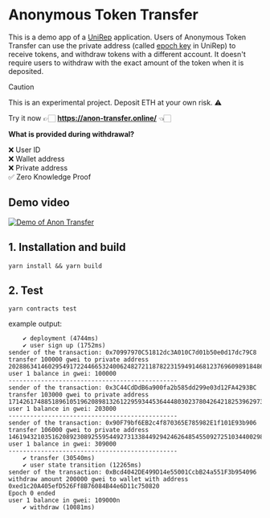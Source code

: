 # Anonymous Token Transfer

This is a demo app of a [UniRep](https://github.com/Unirep/Unirep) application. Users of Anonymous Token Transfer can use the private address (called [epoch key](https://developer.unirep.io/docs/protocol/epoch-key) in UniRep) to receive tokens, and withdraw tokens with a different account. It doesn't require users to withdraw with the exact amount of the token when it is deposited.

> [!CAUTION]
> This is an experimental project.
> Deposit ETH at your own risk. ⚠️

Try it now 👉🏻 **https://anon-transfer.online/** 👈🏻

**What is provided during withdrawal?**

❌ User ID<br/>
❌ Wallet address <br/>
❌ Private address<br/>
✅ Zero Knowledge Proof<br/>

## Demo video

[![Demo of Anon Transfer](https://img.youtube.com/vi/VzaWcboohhE/0.jpg)](https://www.youtube.com/watch?v=VzaWcboohhE)

## 1. Installation and build

```shell
yarn install && yarn build
```

## 2. Test

```shell
yarn contracts test
```

example output:

```
    ✔ deployment (4744ms)
    ✔ user sign up (1752ms)
sender of the transaction: 0x70997970C51812dc3A010C7d01b50e0d17dc79C8
transfer 100000 gwei to private address 20288634146029549172244665324006248272118782231594914681237696098918486538180
user 1 balance in gwei: 100000
-----------------------------------------------
sender of the transaction: 0x3C44CdDdB6a900fa2b585dd299e03d12FA4293BC
transfer 103000 gwei to private address 17142617488518961051962089813261229593445364448030237804264218253962973757715
user 1 balance in gwei: 203000
-----------------------------------------------
sender of the transaction: 0x90F79bf6EB2c4f870365E785982E1f101E93b906
transfer 106000 gwei to private address 14619432103516208923089255954492731338449294246264854550927251034400298738983
user 1 balance in gwei: 309000
-----------------------------------------------
    ✔ transfer (30540ms)
    ✔ user state transition (12265ms)
sender of the transaction: 0xBcd4042DE499D14e55001CcbB24a551F3b954096
withdraw amount 200000 gwei to wallet with address 0xed1c20A405efD526Ff8B76084B44e6D11c750820
Epoch 0 ended
user 1 balance in gwei: 109000n
    ✔ withdraw (10081ms)
```
